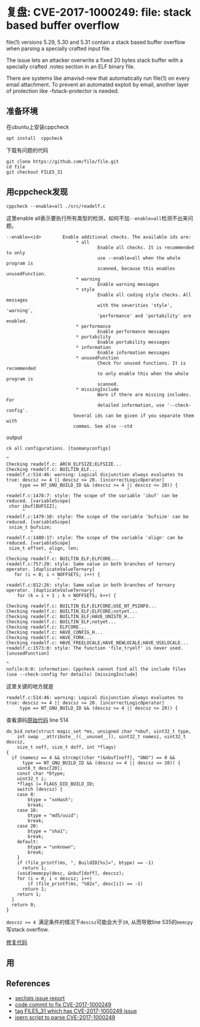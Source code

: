# 复盘: CVE-2017-1000249: file: stack based buffer overflow

file(1) versions 5.29, 5.30 and 5.31 contain a stack based
buffer overflow when parsing a specially crafted input file.

The issue lets an attacker overwrite a fixed 20 bytes stack buffer
with a specially crafted .notes section in an ELF binary file.

There are systems like amavisd-new that automatically run file(1)
on every email attachment. To prevent an automated exploit by email,
another layer of protection like -fstack-protector is needed.


## 准备环境

在ubuntu上安装cppcheck
```
apt install  cppcheck
```

下载有问题的代码

```
git clone https://github.com/file/file.git
cd file
git checkout FILE5_31
```

## 用cppcheck发现

```
cppcheck --enable=all ./src/readelf.c
```

这里enable all表示要执行所有类型的检测，如何不加`--enable=all`检测不出来问题。
```
--enable=<id>        Enable additional checks. The available ids are:
                          * all
                                  Enable all checks. It is recommended to only
                                  use --enable=all when the whole program is
                                  scanned, because this enables unusedFunction.
                          * warning
                                  Enable warning messages
                          * style
                                  Enable all coding style checks. All messages
                                  with the severities 'style', 'warning',
                                  'performance' and 'portability' are enabled.
                          * performance
                                  Enable performance messages
                          * portability
                                  Enable portability messages
                          * information
                                  Enable information messages
                          * unusedFunction
                                  Check for unused functions. It is recommended
                                  to only enable this when the whole program is
                                  scanned.
                          * missingInclude
                                  Warn if there are missing includes. For
                                  detailed information, use '--check-config'.
                         Several ids can be given if you separate them with
                         commas. See also --std

```
output
```
ck all configurations. [toomanyconfigs]

^
Checking readelf.c: ARCH_ELFSIZE;ELFSIZE...
Checking readelf.c: BUILTIN_ELF...
readelf.c:514:46: warning: Logical disjunction always evaluates to true: descsz >= 4 || descsz <= 20. [incorrectLogicOperator]
     type == NT_GNU_BUILD_ID && (descsz >= 4 || descsz <= 20)) {
                                             ^
readelf.c:1478:7: style: The scope of the variable 'ibuf' can be reduced. [variableScope]
 char ibuf[BUFSIZ];
      ^
readelf.c:1479:10: style: The scope of the variable 'bufsize' can be reduced. [variableScope]
 ssize_t bufsize;
         ^
readelf.c:1480:17: style: The scope of the variable 'align' can be reduced. [variableScope]
 size_t offset, align, len;
                ^
Checking readelf.c: BUILTIN_ELF;ELFCORE...
readelf.c:757:20: style: Same value in both branches of ternary operator. [duplicateValueTernary]
   for (i = 0; i < NOFFSETS; i++) {
                   ^
readelf.c:812:26: style: Same value in both branches of ternary operator. [duplicateValueTernary]
    for (k = i + 1 ; k < NOFFSETS; k++) {
                         ^
Checking readelf.c: BUILTIN_ELF;ELFCORE;USE_NT_PSINFO...
Checking readelf.c: BUILTIN_ELF;ELFCORE;notyet...
Checking readelf.c: BUILTIN_ELF;HAVE_UNISTD_H...
Checking readelf.c: BUILTIN_ELF;notyet...
Checking readelf.c: ELFCORE...
Checking readelf.c: HAVE_CONFIG_H...
Checking readelf.c: HAVE_FORK...
Checking readelf.c: HAVE_FREELOCALE;HAVE_NEWLOCALE;HAVE_USELOCALE...
readelf.c:1573:0: style: The function 'file_tryelf' is never used. [unusedFunction]

^
nofile:0:0: information: Cppcheck cannot find all the include files (use --check-config for details) [missingInclude]
```

这里关键的地方就是
```
readelf.c:514:46: warning: Logical disjunction always evaluates to true: descsz >= 4 || descsz <= 20. [incorrectLogicOperator]
     type == NT_GNU_BUILD_ID && (descsz >= 4 || descsz <= 20)) {
```
查看源码[原始代码](https://github.com/file/file/blob/FILE5_31/src/readelf.c) line 514

```
do_bid_note(struct magic_set *ms, unsigned char *nbuf, uint32_t type,
    int swap __attribute__((__unused__)), uint32_t namesz, uint32_t descsz,
    size_t noff, size_t doff, int *flags)
{
  if (namesz == 4 && strcmp((char *)&nbuf[noff], "GNU") == 0 &&
      type == NT_GNU_BUILD_ID && (descsz >= 4 || descsz <= 20)) {
    uint8_t desc[20];
    const char *btype;
    uint32_t i;
    *flags |= FLAGS_DID_BUILD_ID;
    switch (descsz) {
    case 8:
        btype = "xxHash";
        break;
    case 16:
        btype = "md5/uuid";
        break;
    case 20:
        btype = "sha1";
        break;
    default:
        btype = "unknown";
        break;
    }
    if (file_printf(ms, ", BuildID[%s]=", btype) == -1)
      return 1;
    (void)memcpy(desc, &nbuf[doff], descsz);
    for (i = 0; i < descsz; i++)
        if (file_printf(ms, "%02x", desc[i]) == -1)
      return 1;
    return 1;
  }
  return 0;
}
```

`descsz >= 4 `满足条件的情况下`descsz`可能会大于`20`, 从而导致line 535的`memcpy`写stack overflow.


[修复代码](https://github.com/file/file/commit/9611f31313a93aa036389c5f3b15eea53510d4d1)




## 用


## References

- [seclists issue report](https://seclists.org/oss-sec/2017/q3/397)
- [code commit  to  fix CVE-2017-1000249](https://github.com/file/file/commit/35c94dc6acc418f1ad7f6241a6680e5327495793#diff-a41f3f1e97e8ce9aa3ddfdbb04df0036cb74f478f3f03f3e1d942d26e6960e47L514)
- [tag FILE5_31 which has CVE-2017-1000249 issue](https://github.com/file/file/releases/tag/FILE5_31)
- [joern script to parse CVE-2017-1000249](https://github.com/elManto/StaticAnalysisQueries/blob/main/CVE-2017-1000249/query.ql)